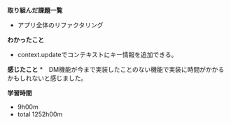 **取り組んだ課題一覧**
* アプリ全体のリファクタリング

**わかったこと**
* context.updateでコンテキストにキー情報を追加できる。

**感じたこと**
*　DM機能が今まで実装したことのない機能で実装に時間がかかるかもしれないと感じました。

**学習時間**
* 9h00m
 * total 1252h00m
